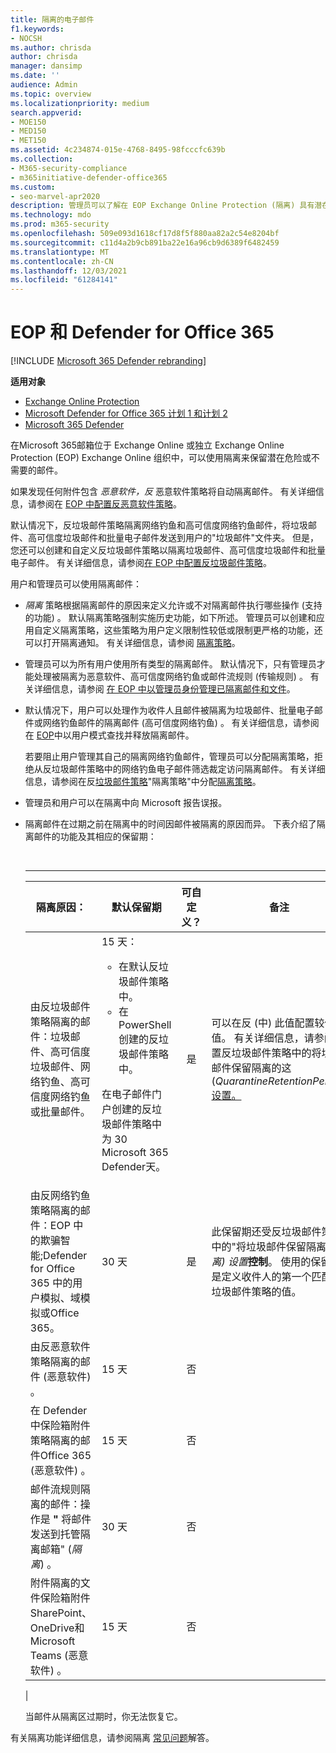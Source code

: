 ```yaml
---
title: 隔离的电子邮件
f1.keywords:
- NOCSH
ms.author: chrisda
author: chrisda
manager: dansimp
ms.date: ''
audience: Admin
ms.topic: overview
ms.localizationpriority: medium
search.appverid:
- MOE150
- MED150
- MET150
ms.assetid: 4c234874-015e-4768-8495-98fcccfc639b
ms.collection:
- M365-security-compliance
- m365initiative-defender-office365
ms.custom:
- seo-marvel-apr2020
description: 管理员可以了解在 EOP Exchange Online Protection (隔离) 具有潜在危险或不需要的邮件。
ms.technology: mdo
ms.prod: m365-security
ms.openlocfilehash: 509e093d1618cf17d8f5f880aa82a2c54e8204bf
ms.sourcegitcommit: c11d4a2b9cb891ba22e16a96cb9d6389f6482459
ms.translationtype: MT
ms.contentlocale: zh-CN
ms.lasthandoff: 12/03/2021
ms.locfileid: "61284141"
---
```

# <a name="quarantined-email-messages-in-eop-and-defender-for-office-365"></a>EOP 和 Defender for Office 365

[!INCLUDE [Microsoft 365 Defender rebranding](../includes/microsoft-defender-for-office.md)]

**适用对象**
- [Exchange Online Protection](exchange-online-protection-overview.md)
- [Microsoft Defender for Office 365 计划 1 和计划 2](defender-for-office-365.md)
- [Microsoft 365 Defender](../defender/microsoft-365-defender.md)

在Microsoft 365邮箱位于 Exchange Online 或独立 Exchange Online Protection (EOP) Exchange Online 组织中，可以使用隔离来保留潜在危险或不需要的邮件。

如果发现任何附件包含 *恶意软件，反* 恶意软件策略将自动隔离邮件。 有关详细信息，请参阅在 [EOP 中配置反恶意软件策略](configure-anti-malware-policies.md)。

默认情况下，反垃圾邮件策略隔离网络钓鱼和高可信度网络钓鱼邮件，将垃圾邮件、高可信度垃圾邮件和批量电子邮件发送到用户的"垃圾邮件"文件夹。 但是，您还可以创建和自定义反垃圾邮件策略以隔离垃圾邮件、高可信度垃圾邮件和批量电子邮件。 有关详细信息，请参阅[在 EOP 中配置反垃圾邮件策略](configure-your-spam-filter-policies.md)。

用户和管理员可以使用隔离邮件：

- _隔离_ 策略根据隔离邮件的原因来定义允许或不对隔离邮件执行哪些操作 (支持的功能) 。 默认隔离策略强制实施历史功能，如下所述。 管理员可以创建和应用自定义隔离策略，这些策略为用户定义限制性较低或限制更严格的功能，还可以打开隔离通知。 有关详细信息，请参阅 [隔离策略](quarantine-policies.md)。

- 管理员可以为所有用户使用所有类型的隔离邮件。 默认情况下，只有管理员才能处理被隔离为恶意软件、高可信度网络钓鱼或邮件流规则 (传输规则) 。 有关详细信息，请参阅 [在 EOP 中以管理员身份管理已隔离邮件和文件](manage-quarantined-messages-and-files.md)。

- 默认情况下，用户可以处理作为收件人且邮件被隔离为垃圾邮件、批量电子邮件或网络钓鱼邮件的隔离邮件 (高可信度网络钓鱼) 。 有关详细信息，请参阅在 [EOP](find-and-release-quarantined-messages-as-a-user.md)中以用户模式查找并释放隔离邮件。

  若要阻止用户管理其自己的隔离网络钓鱼邮件，管理员可以分配隔离策略，拒绝从反垃圾邮件策略中的网络钓鱼电子邮件筛选裁定访问隔离邮件。  有关详细信息，请参阅在反[垃圾邮件策略](quarantine-policies.md#anti-spam-policies)"隔离策略"中分配[隔离策略](quarantine-policies.md)。

- 管理员和用户可以在隔离中向 Microsoft 报告误报。

- 隔离邮件在过期之前在隔离中的时间因邮件被隔离的原因而异。 下表介绍了隔离邮件的功能及其相应的保留期：

  <br>

  ****

  |隔离原因：|默认保留期|可自定义？|备注|
  |---|---|:---:|---|
  |由反垃圾邮件策略隔离的邮件：垃圾邮件、高可信度垃圾邮件、网络钓鱼、高可信度网络钓鱼或批量邮件。|15 天： <ul><li>在默认反垃圾邮件策略中。</li><li>在 PowerShell 创建的反垃圾邮件策略中。</li></ul> <p> 在电子邮件门户创建的反垃圾邮件策略中为 30 Microsoft 365 Defender天。|是|可以在反 (中) 此值配置较低的值。 有关详细信息，请参阅配置反垃圾邮件策略中的将垃圾邮件保留隔离的这 (_QuarantineRetentionPeriod_) [设置。](configure-your-spam-filter-policies.md)|
  |由反网络钓鱼策略隔离的邮件：EOP 中的欺骗智能;Defender for Office 365 中的用户模拟、域模拟或Office 365。|30 天|是|此保留期还受反垃圾邮件策略中的"将垃圾邮件保留隔离 (_隔离) 设置_**控制**。 使用的保留期是定义收件人的第一个匹配反垃圾邮件策略的值。|
  |由反恶意软件策略隔离的邮件 (恶意软件) 。|15 天|否||
  |在 Defender 中保险箱附件策略隔离的邮件Office 365 (恶意软件) 。|15 天|否||
  |邮件流规则隔离的邮件：操作是 **"** 将邮件发送到托管隔离邮箱" (_隔离_) 。|30 天|否||
  |附件隔离的文件保险箱附件SharePoint、OneDrive和Microsoft Teams (恶意软件) 。|15 天|否||
  |

  当邮件从隔离区过期时，你无法恢复它。

有关隔离功能详细信息，请参阅隔离 [常见问题](quarantine-faq.yml)解答。
